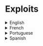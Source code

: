 # Exploits

<details>
  <summary>English</summary>
  
  ### Materials
- [Wikipedia](https://en.wikipedia.org/wiki/Exploit_(computer_security))
- [Intro to Binary Exploitation](https://guyinatuxedo.github.io/)
- [Search Security](https://searchsecurity.techtarget.com/definition/exploit)
- [Avast](https://www.avast.com/c-exploits)
- [Rapid7](https://www.rapid7.com/fundamentals/vulnerabilities-exploits-threats/)
- [We Live Security](https://www.welivesecurity.com/2015/02/27/exploits-work/)
- [Malware Bytes](https://blog.malwarebytes.com/101/2017/03/what-are-exploits-and-why-you-should-care/)
- [Zero-day Vulnerability](https://us.norton.com/internetsecurity-emerging-threats-how-do-zero-day-vulnerabilities-work-30sectech.html)
- [Infopackets](https://www.infopackets.com/news/9116/exploit-computer-security)
- [Exploit Development, Everything you Need to Know](https://null-byte.wonderhowto.com/how-to/exploit-development-everything-you-need-know-0167801/)
- [Exploit Development Resources](https://null-byte.wonderhowto.com/forum/collection-exploit-development-tutorials-0167587/)
- [The Grey Corner](http://www.thegreycorner.com/2010/01/beginning-stack-based-buffer-overflow.html)
- [FuzzySecurity Tutorials](http://www.fuzzysecurity.com/tutorials.html)
- [Windows Exploit Dev](https://www.securitysift.com/windows-exploit-development-part-1-basics/)
- [Exploit Dev in Metasploit](https://www.offensive-security.com/metasploit-unleashed/exploit-development/)
- [A Study in Exploit Dev](https://www.anitian.com/a-study-in-exploit-development-part-1-setup-and-proof-of-concept/)
- [0x00sec](https://0x00sec.org/c/exploit-development)
- [Cybrary.it](https://www.cybrary.it/video/exploit-development-introduction-part-1/)
- [Awesome Exploit Development](https://github.com/FabioBaroni/awesome-exploit-development)
- [Computer Weekly](https://www.computerweekly.com/tutorial/Exploit-development-tutorial-Part-Deux)
- [Smashing The Stack For Fun And Profit](https://insecure.org/stf/smashstack.html)
- [Introduction to 64-bit Linux Exploit Dev](https://blog.techorganic.com/2018/02/23/dc416-introduction-to-64-bit-linux-exploit-development-vuln03-solution/)
- [Linux x86 Exploit Dev](https://sploitfun.wordpress.com/2015/06/26/linux-x86-exploit-development-tutorial-series/)
- [Format String Exploits](http://codearcana.com/posts/2013/05/02/introduction-to-format-string-exploits.html)
- [Linux Binary Exploitation](https://github.com/r0hi7/BinExp)
- [Getting Cozy with Exploit Dev](https://blog.mallardlabs.com/getting-cozy-with-exploit-development/)
- [VeteranSec](https://veteransec.com/exploit-development-buffer-overflows/)
- [Science Direct](https://www.sciencedirect.com/topics/computer-science/exploit-development)
- [Exploit Dev Environment](https://improsec.com/blog/exploit-development-environment)
- [Exploit Dev Resources](https://kalilinuxtutorials.com/exploit-development/)
- [Modern Binary Exploitation](https://medium.com/bugbountywriteup/modern-binary-exploitation-writeups-ii-62c092f7f389)
- [Buffer Overflow Attack](https://www.geeksforgeeks.org/buffer-overflow-attack-with-example/)
- [OWASP Buffer Overflow](https://www.owasp.org/index.php/Buffer_Overflow)
- [Wikipedia Buffer Overflow](https://en.wikipedia.org/wiki/Buffer_overflow)
- [Chapter 4, Buffer Overflow](http://www.cis.syr.edu/~wedu/seed/Book/book_sample_buffer.pdf)
- [Tenouk Buffer Overflow](https://www.tenouk.com/Bufferoverflowc/)
- [Buffer Overflow Attacks and Types](https://www.ukessays.com/essays/computer-science/buffer-overflow-attacks-and-types-computer-science-essay.php)
- [Washington.edu](https://courses.cs.washington.edu/courses/cse484/14au/slides/Section1.pdf)
- [CACM Buffer Overflow](https://www.cslab.pepperdine.edu/warford/cosc320/CACM-Buffer-Overflow.pdf)
- [StackGuard](https://www.usenix.org/legacy/publications/library/proceedings/sec98/full_papers/full_papers/cowan/cowan_html/cowan.html)
- [Dzone](https://dzone.com/articles/how-to-detect-prevent-and-mitigate-buffer-overflow)
- [Lecture 21](https://engineering.purdue.edu/kak/compsec/NewLectures/Lecture21.pdf)
- [Lecture 21 and 22](https://www.cs.colostate.edu/~massey/Teaching/cs356/RestrictedAccess/Slides/356lecture21.pdf)
- [Remote Buffer Overflow](https://www.exploit-db.com/docs/english/13088-explanation-of-a-remote-buffer-overflow-vulnerability.pdf)
- [CNIT 127: Exploit Dev](https://samsclass.info/127/lec/127-ch4.pdf)
- [Advanced Exploit Dev](http://slav0nic.org.ua/static/books/hack_sec/AdvancedExploitDevelopment.pdf)
- [Exploiting with Metasploit](http://www.cs.uml.edu/~xinwenfu/Classes/91.661.201/Metasploit.pdf)
- [Modern Windows Exploit Dev](https://mathijs.info/files/modern-windows-exploit-development.pdf)
- [CVE Details](https://www.cvedetails.com/)
- [Linux Interactive Exploit Dev](http://ropshell.com/peda/Linux_Interactive_Exploit_Development_with_GDB_and_PEDA_Slides.pdf)
- [Intro to Software Exploitation](http://opensecuritytraining.info/Exploits1_files/SoftwareExploits_public.pdf)
- [Easiest Metasploit Guide](https://www.exploit-db.com/docs/english/44040-the-easiest-metasploit-guide-you%E2%80%99ll-ever-read.pdf)
- [Metasploit User Guide](http://cs.uccs.edu/~cs591/metasploit/users_guide3_1.pdf)
- [Metasploit Cheat Sheet](https://www.sans.org/security-resources/sec560/misc_tools_sheet_v1.pdf)
- [Buffer Overflow Explained](https://www.youtube.com/watch?v=1S0aBV-Waeo)
- [How To Exploit Buffer Overflow](https://www.youtube.com/watch?v=hJ8IwyhqzD4)
- [What is a Buffer Overflow](https://www.youtube.com/watch?v=TsQufuT80uc)
- [MIT 6.858](https://www.youtube.com/watch?v=xSQxaie_h1o)
- [Exploit Dev 2017](https://www.youtube.com/watch?v=t41oSWQvWBM&amp;list=PLXPlsHrZLiSaqyzlY0nlOZH3z3cSEh7KP)
- [Binary Exploitation](https://www.youtube.com/watch?v=yH8kzOkA_vw&amp;list=PL1H1sBF1VAKVg451vJ-rx0y_ZuQMHPamH)
- [First Exploit](https://www.youtube.com/watch?v=HSlhY4Uy8SA)
</details>

<details>
  <summary>French</summary>
  
  ### Materials
- [Les Buffer Overflows](https://www.securiteinfo.com/attaques/hacking/buff.shtml)
- [Buffer Overflow Evolution](http://www-igm.univ-mlv.fr/~dr/XPOSE2011/bufoverflows/DIAPO.pdf)
- [Assiste.com](https://assiste.com/Exploit.html)
- [50-1337 Magazine](https://www.exploit-db.com/docs/french/15604-%5Bfrench%5D-50-1337-magazine.pdf)
</details>

<details>
  <summary>Portuguese</summary>
  
  ### Materials
- [Desenvolvimento de Exploits](https://segurancadecomputadores.wordpress.com/2015/05/10/desenvolvimento-de-exploits-exploitando-um-simples-buffer-overflow-stack-based-introducao/)
- [Introdução aos Exploits](https://www.revista-programar.info/artigos/introducao-aos-exploits/)
- [Construindo Shellcodes](https://www.exploit-db.com/papers/18273)
- [Exercícios Exploits](https://k33r0k.wordpress.com/2017/02/27/first-blog-post/)
- [Vulnerabilidades e Exploits](https://www.lume.ufrgs.br/bitstream/handle/10183/26337/000757768.pdf)
- [Exploits e Ferramentas](https://s.profissionaisti.com.br/wp-content/uploads/2011/12/Exploit-e-ferramentas-para-sua-utiliza%C3%A7%C3%A3o.pdf)
- [Criando um Exploit do Zero](https://www.youtube.com/watch?v=H2ZTTQX-ma4)
- [Buffer Overflow para Pentesters](https://www.youtube.com/watch?v=59_gjX2HxyA)
- [Curso de Exploração de Binários](https://www.youtube.com/watch?v=Ps3mZWQz01s&amp;list=PLIfZMtpPYFP4MaQhy_iR8uM0mJEs7P7s3)
</details>

<details>
  <summary>Spanish</summary>
  
  ### Materials
- [Manual de Metasploit](http://ns2.elhacker.net/timofonica/manuales/Manual_de_Metasploit_Unleashed.pdf)
- [Underc0de](https://underc0de.org/foro/bugs-y-exploits/)
- [Ecured](https://www.ecured.cu/Exploit)
- [Escribiendo un Exploit](http://insecuredata.blogspot.com/2013/09/escribiendo-un-exploit-buffer-overflow-i.html)
- [Metasploit Básico](https://secmotic.com/metasploit-basico/)
- [Metasploit Primeros Pasos](http://k-oox.blogspot.com/2016/04/metasploit-primeros-pasos-exploits-y_26.html)
- [Desarrollo de Exploits Win32](https://www.ccn-cert.cni.es/publico/VIII_Jornadas/20-TALLER2_Exp_developement_IgnacioSorribas.pdf)
</details>